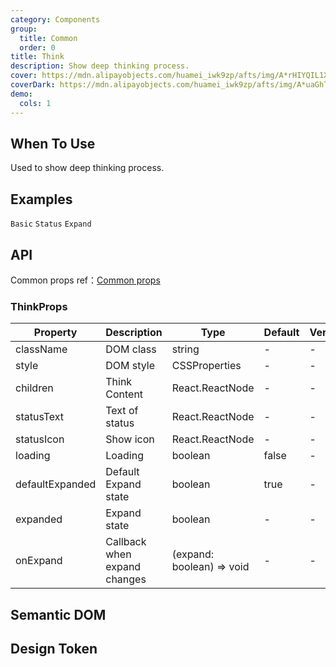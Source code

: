 ```yaml
---
category: Components
group:
  title: Common
  order: 0
title: Think
description: Show deep thinking process.
cover: https://mdn.alipayobjects.com/huamei_iwk9zp/afts/img/A*rHIYQIL1X-QAAAAAAAAAAAAADgCCAQ/original
coverDark: https://mdn.alipayobjects.com/huamei_iwk9zp/afts/img/A*uaGhTY1-LL0AAAAAAAAAAAAADgCCAQ/original
demo:
  cols: 1
---
```


## When To Use

Used to show deep thinking process.

## Examples

<!-- prettier-ignore -->
<code src="./demo/basic.tsx">Basic</code>
<code src="./demo/status.tsx">Status</code>
<code src="./demo/expand.tsx">Expand</code>

## API

Common props ref：[Common props](/docs/react/common-props)

### ThinkProps

| Property        | Description                  | Type                      | Default | Version |
| --------------- | ---------------------------- | ------------------------- | ------- | ------- |
| className       | DOM class                    | string                    | -       | -       |
| style           | DOM style                    | CSSProperties             | -       | -       |
| children        | Think Content                | React.ReactNode           | -       | -       |
| statusText      | Text of status               | React.ReactNode           | -       | -       |
| statusIcon      | Show icon                    | React.ReactNode           | -       | -       |
| loading         | Loading                      | boolean                   | false   | -       |
| defaultExpanded | Default Expand state         | boolean                   | true    | -       |
| expanded        | Expand state                 | boolean                   | -       | -       |
| onExpand        | Callback when expand changes | (expand: boolean) => void | -       | -       |

## Semantic DOM

## Design Token
